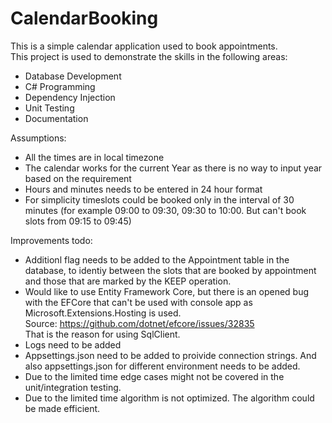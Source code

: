 # CalendarBooking
This is a simple calendar application used to book appointments.
<br>
This project is used to demonstrate the skills in the following areas:
* Database Development
* C# Programming
* Dependency Injection
* Unit Testing
* Documentation

Assumptions:
* All the times are in local timezone
* The calendar works for the current Year as there is no way to input year based on the requirement
* Hours and minutes needs to be entered in 24 hour format
* For simplicity timeslots could be booked only in the interval of 30 minutes (for example 09:00 to 09:30, 09:30 to 10:00. But can't book slots from 09:15 to 09:45)

Improvements todo:
* Additionl flag needs to be added to the Appointment table in the database, to identiy between the slots that are booked by appointment and those that are marked by the KEEP operation.
* Would like to use Entity Framework Core, but there is an opened bug with the EFCore that can't be used with console app as Microsoft.Extensions.Hosting is used.
  <br>Source: https://github.com/dotnet/efcore/issues/32835
  <br>That is the reason for using SqlClient.
* Logs need to be added
* Appsettings.json need to be added to proivide connection strings. And also appsettings.json for different environment needs to be added.
* Due to the limited time edge cases might not be covered in the unit/integration testing.
* Due to the limited time algorithm is not optimized. The algorithm could be made efficient.
